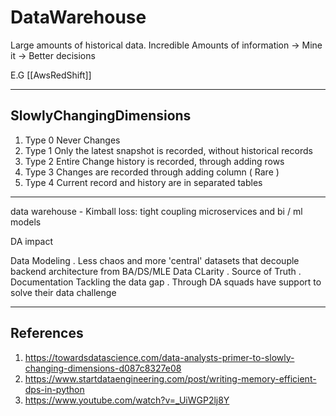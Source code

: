 # DataWarehouse

Large amounts of historical data.
Incredible Amounts of information -> Mine it -> Better decisions

E.G [[AwsRedShift]]
___

## SlowlyChangingDimensions

1. Type 0
    Never Changes
2. Type 1
    Only the latest snapshot is recorded, without historical records
3. Type 2
    Entire Change history is recorded, through adding rows
4. Type 3
    Changes are recorded through adding column ( Rare )
5. Type 4
    Current record and history are in separated tables

___

data warehouse - Kimball
loss: tight coupling microservices and bi / ml models

DA impact

Data Modeling
    . Less chaos and more 'central' datasets that decouple backend architecture from BA/DS/MLE
Data CLarity
    . Source of Truth
    . Documentation
Tackling the data gap
    . Through DA squads have support to solve their data challenge

___

## References

1. <https://towardsdatascience.com/data-analysts-primer-to-slowly-changing-dimensions-d087c8327e08>
2. <https://www.startdataengineering.com/post/writing-memory-efficient-dps-in-python>
3. <https://www.youtube.com/watch?v=_UiWGP2lj8Y>
